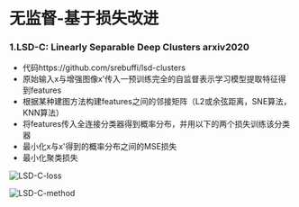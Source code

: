 # 无监督-基于损失改进

### 1.LSD-C: Linearly Separable Deep Clusters  arxiv2020

- 代码https://github.com/srebuffi/lsd-clusters
- 原始输入x与增强图像x'传入一预训练完全的自监督表示学习模型提取特征得到features
- 根据某种建图方法构建features之间的邻接矩阵（L2或余弦距离，SNE算法，KNN算法）
- 将features传入全连接分类器得到概率分布，并用以下的两个损失训练该分类器
- 最小化x与x'得到的概率分布之间的MSE损失
- 最小化聚类损失

![LSD-C-loss](http://mengxiangjie12138-images.oss-cn-beijing.aliyuncs.com/LSD-C-Loss-clus.jpg)

![LSD-C-method](http://mengxiangjie12138-images.oss-cn-beijing.aliyuncs.com/LSD-C-method.jpg)






































